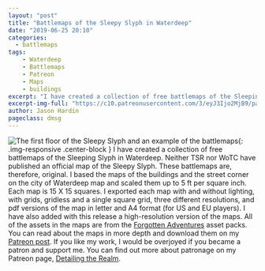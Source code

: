 ```yaml
---
layout: "post"
title: "Battlemaps of the Sleepy Slyph in Waterdeep"
date: "2019-06-25 20:10"
categories:
  - battlemaps
tags:
    - Waterdeep
    - Battlemaps
    - Patreon
    - Maps
    - buildings
excerpt: "I have created a collection of free battlemaps of the Sleeping Slyph in Waterdeep. Neither TSR nor WoTC have published an official map of the Sleepy Slyph. These battlemaps are, therefore, original. "
excerpt-img-full: "https://c10.patreonusercontent.com/3/eyJ3Ijo2MjB9/patreon-media/p/post/39753221/f705c9087b2c47988cc20f1600c744bb/1.jpg?token-time=1597190102&token-hash=Ud2y807wyy6BiWJ85ZQAEmuf5z-WdgtTx-GZMwzDPIs%3D"
author: Jason Hardin
pageclass: dmsg
---
```

![The first floor of the Sleepy Slyph and an example of the battlemaps](https://c10.patreonusercontent.com/3/eyJ3Ijo2MjB9/patreon-media/p/post/39753221/f705c9087b2c47988cc20f1600c744bb/1.jpg?token-time=1597190102&token-hash=Ud2y807wyy6BiWJ85ZQAEmuf5z-WdgtTx-GZMwzDPIs%3D){: .img-responsive  .center-block }
I have created a collection of free battlemaps of the Sleeping Slyph in Waterdeep. Neither TSR nor WoTC have published an official map of the Sleepy Slyph. These battlemaps are, therefore, original.
I based the maps of the buildings and the street corner on the city of Waterdeep map and scaled them up to 5 ft per square inch. Each map is 15 X 15 squares. I exported each map with and without lighting, with grids, gridless and a single square grid, three different resolutions, and pdf versions of the map in letter and A4 format (for US and EU players). I have also added with this release a high-resolution version of the maps. All of the assets in the maps are from the [Forgotten Adventures](https://www.patreon.com/detailingtherealm/posts?filters%5Btag%5D=Modular) asset packs.
You can read about the maps in more depth and download them on my [Patreon post](https://www.patreon.com/posts/39753221). If you like my work, I would be overjoyed if you became a patron and support me. You can find out more about patronage on my Patreon page, [Detailing the Realm](https://www.patreon.com/detailingtherealm/posts?filters%5Btag%5D=Modular). 